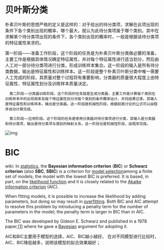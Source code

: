 # 贝叶斯分类

朴素贝叶斯的思想严格的定义是这样的：对于给出的待分类项，求解在此项出现的条件下各个类别出现的概率，哪个最大，就认为此待分类项属于哪个类别。其中在求解某个待分类项出现的条件下，各个类别出现的概率时，一般是根据该待分类项的特征属性来求的。



 第一阶段——准备工作阶段，这个阶段的任务是为朴素贝叶斯分类做必要的准备，主要工作是根据具体情况确定特征属性，并对每个特征属性进行适当划分，然后由人工对一部分待分类项进行分类，形成训练样本集合。这一阶段的输入是所有待分类数据，输出是特征属性和训练样本。这一阶段是整个朴素贝叶斯分类中唯一需要人工完成的阶段，其质量对整个过程将有重要影响，分类器的质量很大程度上由特征属性、特征属性划分及训练样本质量决定。

      第二阶段——分类器训练阶段，这个阶段的任务就是生成分类器，主要工作是计算每个类别在训练样本中的出现频率及每个特征属性划分对每个类别的条件概率估计，并将结果记录。其输入是特征属性和训练样本，输出是分类器。这一阶段是机械性阶段，根据前面讨论的公式可以由程序自动计算完成。
    
      第三阶段——应用阶段。这个阶段的任务是使用分类器对待分类项进行分类，其输入是分类器和待分类项，输出是待分类项与类别的映射关系。这一阶段也是机械性阶段，由程序完成。

![img](http://images.cnblogs.com/cnblogs_com/leoo2sk/WindowsLiveWriter/4f6168bb064a_9C14/1_2.png)





  #  BIC

wiki:  In [statistics](https://en.wikipedia.org/wiki/Statistics), the **Bayesian information criterion** (**BIC**) or **Schwarz criterion** (also **SBC**, **SBIC**) is a criterion for [model selection](https://en.wikipedia.org/wiki/Model_selection)among a finite set of models; the model with the lowest BIC is preferred. It is based, in part, on the [likelihood function](https://en.wikipedia.org/wiki/Likelihood_function) and it is closely related to the [Akaike information criterion](https://en.wikipedia.org/wiki/Akaike_information_criterion) (AIC).

When fitting models, it is possible to increase the likelihood by adding parameters, but doing so may result in [overfitting](https://en.wikipedia.org/wiki/Overfitting). Both BIC and AIC attempt to resolve this problem by introducing a penalty term for the number of parameters in the model; the penalty term is larger in BIC than in AIC.

The BIC was developed by Gideon E. Schwarz and published in a 1978 paper,[[1\]](https://en.wikipedia.org/wiki/Bayesian_information_criterion#cite_note-1) where he gave a [Bayesian](https://en.wikipedia.org/wiki/Bayesian_inference) argument for adopting it.

AIC和BIC主要用于模型的选择，AIC、BIC越小越好。
在对不同模型进行比较时，AIC、BIC降低越多，说明该模型的拟合效果越好；



